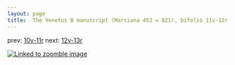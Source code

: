 ```yaml
---
layout: page
title:  The Venetus B manuscript (Marciana 453 = 821), bifolio 11v-12r
---
```


prev: [10v-11r](../10v-11r/) next: [12v-13r](../12v-13r/)



[![Linked to zoomble image](http://www.homermultitext.org/iipsrv?IIIF=/project/homer/pyramidal/deepzoom/hmt/vbbifolio/v1/vb_11v_12r.tif/full/2000,/0/default.jpg)](http://www.homermultitext.org/ict2/?urn=urn:cite2:hmt:vbbifolio.v1:vb_11v_12r)

